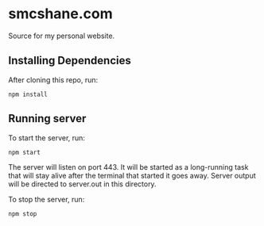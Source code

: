 # smcshane.com
Source for my personal website. 

## Installing Dependencies
After cloning this repo, run:
```
npm install
```

## Running server
To start the server, run:
```
npm start
```
The server will listen on port 443. It will be started as a long-running task that will stay alive after the terminal that started it goes away. Server output will be directed to server.out in this directory.

To stop the server, run:
```
npm stop
```

